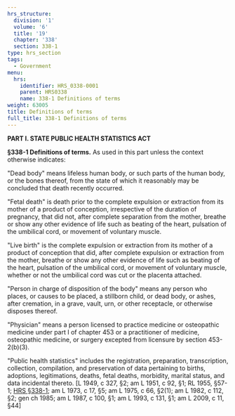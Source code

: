 ```yaml
---
hrs_structure:
  division: '1'
  volume: '6'
  title: '19'
  chapter: '338'
  section: 338-1
type: hrs_section
tags:
  - Government
menu:
  hrs:
    identifier: HRS_0338-0001
    parent: HRS0338
    name: 338-1 Definitions of terms
weight: 63005
title: Definitions of terms
full_title: 338-1 Definitions of terms
---
```

**PART I. STATE PUBLIC HEALTH STATISTICS ACT**

**§338-1 Definitions of terms.** As used in this part unless the context otherwise indicates:

"Dead body" means lifeless human body, or such parts of the human body, or the bones thereof, from the state of which it reasonably may be concluded that death recently occurred.

"Fetal death" is death prior to the complete expulsion or extraction from its mother of a product of conception, irrespective of the duration of pregnancy, that did not, after complete separation from the mother, breathe or show any other evidence of life such as beating of the heart, pulsation of the umbilical cord, or movement of voluntary muscle.

"Live birth" is the complete expulsion or extraction from its mother of a product of conception that did, after complete expulsion or extraction from the mother, breathe or show any other evidence of life such as beating of the heart, pulsation of the umbilical cord, or movement of voluntary muscle, whether or not the umbilical cord was cut or the placenta attached.

"Person in charge of disposition of the body" means any person who places, or causes to be placed, a stillborn child, or dead body, or ashes, after cremation, in a grave, vault, urn, or other receptacle, or otherwise disposes thereof.

"Physician" means a person licensed to practice medicine or osteopathic medicine under part I of chapter 453 or a practitioner of medicine, osteopathic medicine, or surgery excepted from licensure by section 453-2(b)(3).

"Public health statistics" includes the registration, preparation, transcription, collection, compilation, and preservation of data pertaining to births, adoptions, legitimations, deaths, fetal deaths, morbidity, marital status, and data incidental thereto. [L 1949, c 327, §2; am L 1951, c 92, §1; RL 1955, §57-1; [HRS §338-1](/title-19/chapter-338/section-338-1/); am L 1973, c 17, §5; am L 1975, c 66, §2(1); am L 1982, c 112, §2; gen ch 1985; am L 1987, c 100, §1; am L 1993, c 131, §1; am L 2009, c 11, §44]